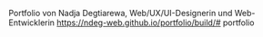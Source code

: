 Portfolio von Nadja Degtiarewa, Web/UX/UI-Designerin und Web-Entwicklerin
https://ndeg-web.github.io/portfolio/build/# portfolio
